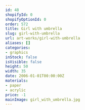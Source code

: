 ```yaml
---
id: 48
shopifyId: 0
shopifyOptionId: 0
order: 572
title: Girl with umbrella
slug: girl-with-umbrella
url: art-works/girl-with-umbrella
aliases: []
categories:
- graphics
inStock: false
isVisible: false
height: 50
width: 35
date: 2006-01-01T00:00:00Z
materials:
- paper
- acrylic
price: -1
mainImage: girl_with_umbrella.jpg
---
```

